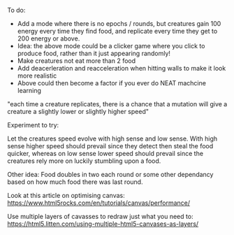 To do:   
- Add a mode where there is no epochs / rounds, but creatures gain 100 energy every time they find food, and replicate every time they get to 200 energy or above.
- Idea: the above mode could be a clicker game where you click to produce food, rather than it just appearing randomly!
- Make creatures not eat more than 2 food
- Add deacerleration and reacceleration when hitting walls to make it look more realistic
- Above could then become a factor if you ever do NEAT machcine learning

"each time a creature replicates, there is a chance that a mutation will give a creature a slightly lower or slightly higher speed"

Experiment to try:   

Let the creatures speed evolve with high sense and low sense. With high sense higher speed should prevail since they detect then steal the food quicker, whereas on low sense lower speed should prevail since the creatures rely more on luckily stumbling upon a food.

Other idea:
Food doubles in two each round or some other dependancy based on how much food there was last round.

Look at this article on optimising canvas:
https://www.html5rocks.com/en/tutorials/canvas/performance/

Use multiple layers of cavasses to redraw just what you need to:
https://html5.litten.com/using-multiple-html5-canvases-as-layers/